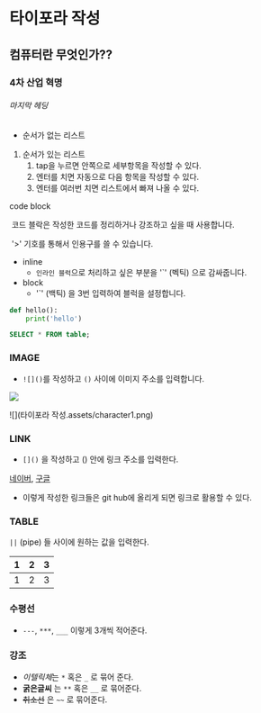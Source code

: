 # 타이포라 작성

## 컴퓨터란 무엇인가??

### 4차 산업 혁명

###### 마지막 헤딩

- 순서가 없는 리스트

1. 순서가 있는 리스트
   1. tap을 누르면 안쪽으로 세부항목을 작성할 수 있다.
   2. 엔터를 치면 자동으로 다음 항목을 작성할 수 있다.
   3. 엔터를 여러번 치면 리스트에서 빠져 나올 수 있다.

code block

​	코드 블락은 작성한 코드를 정리하거나 강조하고 싶을 때 사용합니다.

​	'>' 기호를 통해서 인용구를 쓸 수 있습니다.

- inline
  - `인라인 블럭`으로 처리하고 싶은 부분을 '`' (벡틱) 으로 감싸줍니다.
- block
  - '`' (백틱) 을 3번 입력하여 블럭을 설정합니다.

```python
def hello():
	print('hello')
```

```sql
SELECT * FROM table;
```

### IMAGE

- `![]()`를 작성하고 `()` 사이에 이미지 주소를 입력합니다.

![](C:\ai\workspace\python\character1.png)

![](타이포라 작성.assets/character1.png)

### LINK

- `[]()` 을 작성하고 () 안에 링크 주소를 입력한다.

[네이버](www.naver.com), [구글](www.google.com)

- 이렇게 작성한 링크들은 git hub에 올리게 되면 링크로 활용할 수 있다.



### TABLE

`||` (pipe) 들 사이에 원하는 값을 입력한다.

| 1    | 2    | 3    |
| ---- | ---- | ---- |
| 1    | 2    | 3    |



### 수평선

- `---`, `***`, `___` 이렇게 3개씩 적어준다.



### 강조

- *이텔릭체*는 `*` 혹은 `_` 로 묶어 준다.
- **굵은글씨** 는 `**` 혹은 `__` 로 묶어준다.
- ~~취소선~~ 은 `~~` 로 묶어준다.